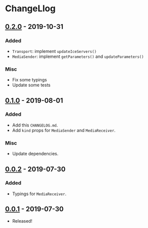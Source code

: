 # ChangeLlog

## [0.2.0] - 2019-10-31

### Added

- `Transport`: implement `updateIceServers()`
- `MediaSender`: implement `getParameters()` and `updateParameters()`

### Misc

- Fix some typings
- Update some tests

## [0.1.0] - 2019-08-01

### Added

- Add this `CHANGELOG.md`.
- Add `kind` props for `MediaSender` and `MediaReceiver`.

### Misc

- Update dependencies.

## [0.0.2] - 2019-07-30

### Added

- Typings for `MediaReceiver`.

## [0.0.1] - 2019-07-30

- Released!

[0.2.0]: https://github.com/leader22/simple-p2p/releases/tag/v0.2.0
[0.1.0]: https://github.com/leader22/simple-p2p/releases/tag/v0.1.0
[0.0.2]: https://github.com/leader22/simple-p2p/releases/tag/v0.0.2
[0.0.1]: https://github.com/leader22/simple-p2p/releases/tag/v0.0.1
